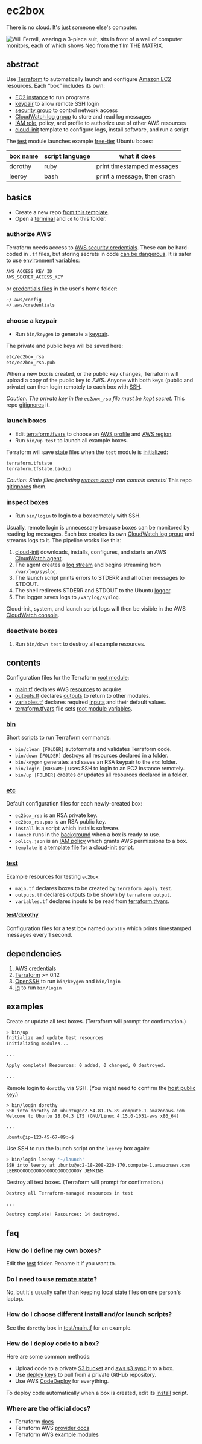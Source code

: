 # ec2box

There is no cloud. It's just someone else's computer.

<img
  alt="Will Ferrell, wearing a 3-piece suit, sits in front of a wall of computer monitors, each of which shows Neo from the film THE MATRIX."
  src="https://raw.githubusercontent.com/samkennerly/posters/master/ec2box.jpeg"
  title="I am the Architect.">


## abstract

Use [Terraform] to automatically launch and configure [Amazon EC2] resources. Each <q>box</q> includes its own:

- [EC2 instance] to run programs
- [keypair] to allow remote SSH login
- [security group] to control network access
- [CloudWatch log group] to store and read log messages
- [IAM role], policy, and profile to authorize use of other AWS resources
- [cloud-init] template to configure logs, install software, and run a script

The [test] module launches example [free-tier] Ubuntu boxes:

| box name | script language | what it does                       |
| -------- | --------------- | ---------------------------------- |
| dorothy  | ruby            | print timestamped messages         |
| leeroy   | bash            | print a message, then crash        |

[Terraform]: https://www.terraform.io/
[Amazon EC2]: https://aws.amazon.com/ec2/
[EC2 instance]: https://aws.amazon.com/ec2/instance-types/
[keypair]: https://docs.aws.amazon.com/AWSEC2/latest/UserGuide/ec2-key-pairs.html
[security group]: https://docs.aws.amazon.com/AWSEC2/latest/UserGuide/ec2-security-groups.html
[CloudWatch log group]: https://docs.aws.amazon.com/AmazonCloudWatch/latest/logs/CloudWatchLogsConcepts.html
[IAM role]: https://docs.aws.amazon.com/IAM/latest/UserGuide/id_roles.html
[cloud-init]: https://cloudinit.readthedocs.io/en/latest/
[test]: test
[free-tier]: https://aws.amazon.com/free


## basics

- Create a new repo [from this template].
- Open a [terminal] and `cd` to this folder.

[from this template]: https://help.github.com/en/github/creating-cloning-and-archiving-repositories/creating-a-repository-from-a-template
[terminal]: https://en.wikipedia.org/wiki/Command-line_interface

### authorize AWS

Terraform needs access to [AWS security credentials]. These can be hard-coded in `.tf` files, but storing secrets in code [can be dangerous]. It is safer to use [environment variables]:
```sh
AWS_ACCESS_KEY_ID
AWS_SECRET_ACCESS_KEY
```
or [credentials files] in the user's home folder:
```sh
~/.aws/config
~/.aws/credentials
```

[AWS security credentials]: https://docs.aws.amazon.com/IAM/latest/UserGuide/security-creds.html
[can be dangerous]: https://www.zdnet.com/article/over-100000-github-repos-have-leaked-api-or-cryptographic-keys/
[environment variables]: https://registry.terraform.io/providers/hashicorp/aws/latest/docs#environment-variables
[credentials files]: https://registry.terraform.io/providers/hashicorp/aws/latest/docs#shared-configuration-and-credentials-files

### choose a keypair

- Run `bin/keygen` to generate a [keypair].

The private and public keys will be saved here:
```sh
etc/ec2box_rsa
etc/ec2box_rsa.pub
```

When a new box is created, or the public key changes, Terraform will upload a copy of the public key to AWS. Anyone with both keys (public and private) can then login remotely to each box with [SSH].

*Caution: The private key in the `ec2box_rsa` file must be kept secret.* This repo [gitignores] it.

[keypair]: https://docs.aws.amazon.com/AWSEC2/latest/UserGuide/ec2-key-pairs.html
[SSH]: https://samkennerly.github.io/random/ssh_keys.html
[gitignores]: .gitignore

### launch boxes

- Edit [terraform.tfvars] to choose an [AWS profile] and [AWS region].
- Run `bin/up test` to launch all example boxes.

Terraform will save [state] files when the `test` module is [initialized]:
```sh
terraform.tfstate
terraform.tfstate.backup
```
*Caution: State files (including [remote state]) can contain secrets!* This repo [gitignores] them.

[terraform.tfvars]: terraform.tfvars
[AWS profile]: https://docs.aws.amazon.com/cli/latest/userguide/cli-configure-profiles.html
[AWS region]: https://docs.aws.amazon.com/AWSEC2/latest/UserGuide/using-regions-availability-zones.html#concepts-available-regions
[state]: https://www.terraform.io/docs/backends/state.html
[initialized]: https://www.terraform.io/docs/commands/init.html
[remote state]: https://www.terraform.io/docs/state/remote.html

### inspect boxes

- Run `bin/login` to login to a box remotely with SSH.

Usually, remote login is unnecessary because boxes can be monitored by reading log messages. Each box creates its own [CloudWatch log group] and streams logs to it. The pipeline works like this:

1. [cloud-init] downloads, installs, configures, and starts an AWS [CloudWatch agent].
1. The agent creates a [log stream] and begins streaming from  `/var/log/syslog`.
1. The launch script prints errors to STDERR and all other messages to STDOUT.
1. The shell redirects STDERR and STDOUT to the Ubuntu [logger].
1. The logger saves logs to `/var/log/syslog`.

Cloud-init, system, and launch script logs will then be visible in the AWS [CloudWatch console].

[cloud-init]: https://cloudinit.readthedocs.io/en/latest/
[CloudWatch agent]: https://docs.aws.amazon.com/AmazonCloudWatch/latest/monitoring/Install-CloudWatch-Agent.html
[log stream]: https://docs.aws.amazon.com/AmazonCloudWatch/latest/logs/CloudWatchLogsConcepts.html
[logger]: http://manpages.ubuntu.com/manpages/xenial/man1/logger.1.html
[CloudWatch console]: https://docs.aws.amazon.com/AmazonCloudWatch/latest/monitoring/CloudWatch_Embedded_Metric_Format_View.html

### deactivate boxes

1. Run `bin/down test` to destroy all example resources.


## contents

Configuration files for the Terraform [root module]:

- [main.tf] declares AWS [resources] to acquire.
- [outputs.tf] declares [outputs] to return to other modules.
- [variables.tf] declares required [inputs] and their default values.
- [terraform.tfvars] file sets [root module variables].

[root module]: https://developer.hashicorp.com/terraform/language/modules
[main.tf]: main.tf
[resources]: https://www.terraform.io/docs/configuration/resources.html
[outputs.tf]: outputs.tf
[outputs]: https://www.terraform.io/docs/configuration/outputs.html
[variables.tf]: variables.tf
[inputs]: https://www.terraform.io/docs/configuration/variables.html
[terraform.tfvars]: terraform.tfvars
[root module variables]: https://developer.hashicorp.com/terraform/language/values/variables#assigning-values-to-root-module-variables

### [bin](bin)

Short scripts to run Terraform commands:

- `bin/clean [FOLDER]` autoformats and validates Terraform code.
- `bin/down [FOLDER]` destroys all resources declared in a folder.
- `bin/keygen` generates and saves an RSA keypair to the `etc` folder.
- `bin/login [BOXNAME]` uses SSH to login to an EC2 instance remotely.
- `bin/up [FOLDER]` creates or updates all resources declared in a folder.

### [etc](etc)

Default configuration files for each newly-created box:

- `ec2box_rsa` is an RSA private key.
- `ec2box_rsa.pub` is an RSA public key.
- `install` is a script which installs software.
- `launch` runs in the [background] when a box is ready to use.
- `policy.json` is an [IAM policy] which grants AWS permissions to a box.
- `template` is a [template file] for a [cloud-init] script.

[background]: https://stackoverflow.com/questions/9190151/how-to-run-a-shell-script-in-the-background-and-get-no-output
[IAM policy]: https://docs.aws.amazon.com/IAM/latest/UserGuide/access_policies.html
[template file]: https://www.terraform.io/docs/configuration/functions/templatefile.html
[cloud-init]: https://cloudinit.readthedocs.io/en/latest/

### [test](test)

Example resources for testing `ec2box`:

- `main.tf` declares boxes to be created by `terraform apply test`.
- `outputs.tf` declares outputs to be shown by `terraform output`.
- `variables.tf` declares inputs to be read from [terraform.tfvars].

[terraform.tfars]: terraform.tfvars

#### [test/dorothy](test/dorothy)

Configuration files for a test box named `dorothy` which prints timestamped messages every 1 second.


## dependencies

1. [AWS credentials]
1. [Terraform] >= 0.12
1. [OpenSSH] to run `bin/keygen` and `bin/login`
1. [jq] to run `bin/login`

[AWS credentials]: https://docs.aws.amazon.com/general/latest/gr/aws-security-credentials.html
[Terraform]: https://www.terraform.io/downloads.html
[OpenSSH]: https://www.openssh.com/
[jq]: https://stedolan.github.io/jq/


## examples

Create or update all test boxes. (Terraform will prompt for confirmation.)
```sh
> bin/up
Initialize and update test resources
Initializing modules...

...

Apply complete! Resources: 0 added, 0 changed, 0 destroyed.

...
```

Remote login to `dorothy` via SSH. (You might need to confirm the [host public key].)
```
> bin/login dorothy
SSH into dorothy at ubuntu@ec2-54-81-15-89.compute-1.amazonaws.com
Welcome to Ubuntu 18.04.3 LTS (GNU/Linux 4.15.0-1051-aws x86_64)

...

ubuntu@ip-123-45-67-89:~$
```

Use SSH to run the launch script on the `leeroy` box again:
```sh
> bin/login leeroy '~/launch'
SSH into leeroy at ubuntu@ec2-18-208-220-170.compute-1.amazonaws.com
LEEROOOOOOOOOOOOOOOOOOOOOOOY JENKINS
```

Destroy all test boxes. (Terraform will prompt for confirmation.)
```
Destroy all Terraform-managed resources in test

...

Destroy complete! Resources: 14 destroyed.
```

[host public key]: https://unix.stackexchange.com/questions/33271/how-to-avoid-ssh-asking-permission/33273


## faq

### How do I define my own boxes?

Edit the [test] folder. Rename it if you want to.

[test]: test

### Do I need to use [remote state]?

No, but it's usually safer than keeping local state files on one person's laptop.

[remote state]: https://www.terraform.io/docs/backends/state.html

### How do I choose different install and/or launch scripts?

See the `dorothy` box in [test/main.tf] for an example.

[test/main.tf]: test/main.tf

### How do I deploy code to a box?

Here are some common methods:

- Upload code to a private [S3 bucket] and [aws s3 sync] it to a box.
- Use [deploy keys] to pull from a private GitHub repository.
- Use AWS [CodeDeploy] for everything.

To deploy code automatically when a box is created, edit its [install] script.

[S3 bucket]: https://docs.aws.amazon.com/AmazonS3/latest/dev/UsingBucket.html
[aws s3 sync]: https://awscli.amazonaws.com/v2/documentation/api/latest/reference/s3/sync.html
[deploy keys]: https://developer.github.com/v3/guides/managing-deploy-keys/
[CodeDeploy]: https://docs.aws.amazon.com/codedeploy/latest/userguide/welcome.html
[install]: etc/install

### Where are the official docs?

- Terraform [docs]
- Terraform AWS [provider docs]
- Terraform AWS [example modules]

[docs]: https://www.terraform.io/docs/index.html
[provider docs]: https://www.terraform.io/docs/providers/aws/index.html
[example modules]: https://github.com/terraform-providers/terraform-provider-aws/tree/master/examples
